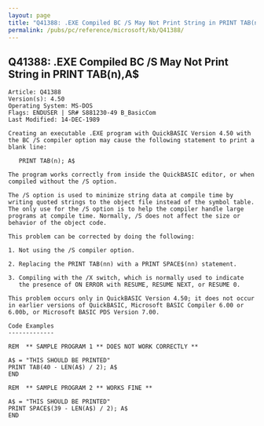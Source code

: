```yaml
---
layout: page
title: "Q41388: .EXE Compiled BC /S May Not Print String in PRINT TAB(n),A&#36;"
permalink: /pubs/pc/reference/microsoft/kb/Q41388/
---
```


## Q41388: .EXE Compiled BC /S May Not Print String in PRINT TAB(n),A&#36;

	Article: Q41388
	Version(s): 4.50
	Operating System: MS-DOS
	Flags: ENDUSER | SR# S881230-49 B_BasicCom
	Last Modified: 14-DEC-1989
	
	Creating an executable .EXE program with QuickBASIC Version 4.50 with
	the BC /S compiler option may cause the following statement to print a
	blank line:
	
	   PRINT TAB(n); A$
	
	The program works correctly from inside the QuickBASIC editor, or when
	compiled without the /S option.
	
	The /S option is used to minimize string data at compile time by
	writing quoted strings to the object file instead of the symbol table.
	The only use for the /S option is to help the compiler handle large
	programs at compile time. Normally, /S does not affect the size or
	behavior of the object code.
	
	This problem can be corrected by doing the following:
	
	1. Not using the /S compiler option.
	
	2. Replacing the PRINT TAB(nn) with a PRINT SPACE$(nn) statement.
	
	3. Compiling with the /X switch, which is normally used to indicate
	   the presence of ON ERROR with RESUME, RESUME NEXT, or RESUME 0.
	
	This problem occurs only in QuickBASIC Version 4.50; it does not occur
	in earlier versions of QuickBASIC, Microsoft BASIC Compiler 6.00 or
	6.00b, or Microsoft BASIC PDS Version 7.00.
	
	Code Examples
	-------------
	
	REM  ** SAMPLE PROGRAM 1 ** DOES NOT WORK CORRECTLY **
	
	A$ = "THIS SHOULD BE PRINTED"
	PRINT TAB(40 - LEN(A$) / 2); A$
	END
	
	REM  ** SAMPLE PROGRAM 2 ** WORKS FINE **
	
	A$ = "THIS SHOULD BE PRINTED"
	PRINT SPACE$(39 - LEN(A$) / 2); A$
	END
